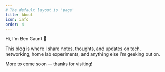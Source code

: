 ```yaml
---
# The default layout is 'page'
title: About
icon: info
order: 4
---
```


Hi, I'm Ben Gaunt 👋

This blog is where I share notes, thoughts, and updates on tech, networking, home lab experiments, and anything else I’m geeking out on.

More to come soon — thanks for visiting!

